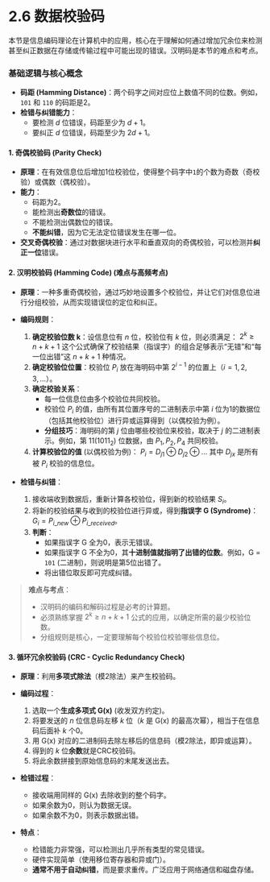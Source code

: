 # 2.6 数据校验码

本节是信息编码理论在计算机中的应用，核心在于理解如何通过增加冗余位来检测甚至纠正数据在存储或传输过程中可能出现的错误。汉明码是本节的难点和考点。

### 基础逻辑与核心概念

*   **码距 (Hamming Distance)**：两个码字之间对应位上数值不同的位数。例如，`101` 和 `110` 的码距是2。
*   **检错与纠错能力**：
    *   要检测 $d$ 位错误，码距至少为 $d+1$。
    *   要纠正 $d$ 位错误，码距至少为 $2d+1$。

#### 1. 奇偶校验码 (Parity Check)

*   **原理**：在有效信息位后增加1位校验位，使得整个码字中`1`的个数为奇数（奇校验）或偶数（偶校验）。
*   **能力**：
    *   码距为2。
    *   能检测出**奇数位**的错误。
    *   不能检测出偶数位的错误。
    *   **不能纠错**，因为它无法定位错误发生在哪一位。
*   **交叉奇偶校验**：通过对数据块进行水平和垂直双向的奇偶校验，可以检测并**纠正一位**错误。

#### 2. 汉明校验码 (Hamming Code) (难点与高频考点)

*   **原理**：一种多重奇偶校验，通过巧妙地设置多个校验位，并让它们对信息位进行分组校验，从而实现错误位的定位和纠正。
*   **编码规则**：
    1.  **确定校验位数 k**：设信息位有 $n$ 位，校验位有 $k$ 位，则必须满足：
        $2^k \ge n + k + 1$
        这个公式确保了校验结果（指误字）的组合足够表示“无错”和“每一位出错”这 $n+k+1$ 种情况。
    2.  **确定校验位位置**：校验位 $P_i$ 放在海明码中第 $2^{i-1}$ 的位置上（$i=1, 2, 3, ...$）。
    3.  **确定校验关系**：
        *   每一位信息位由多个校验位共同校验。
        *   校验位 $P_i$ 的值，由所有其位置序号的二进制表示中第 $i$ 位为1的数据位（包括其他校验位）进行异或运算得到（以偶校验为例）。
        *   **分组技巧**：海明码的第 $j$ 位由哪些校验位来校验，取决于 $j$ 的二进制表示。例如，第 $11 (1011_2)$ 位数据，由 $P_1, P_2, P_4$ 共同校验。
    4.  **计算校验位的值** (以偶校验为例)：
        $P_i = D_{j1} \oplus D_{j2} \oplus ...$
        其中 $D_{jx}$ 是所有被 $P_i$ 校验的信息位。

*   **检错与纠错**：
    1.  接收端收到数据后，重新计算各校验位，得到新的校验结果 $S_i$。
    2.  将新的校验结果与收到的校验位进行异或，得到**指误字 G (Syndrome)**：$G_i = P_{i\_new} \oplus P_{i\_received}$。
    3.  **判断**：
        *   如果指误字 G 全为0，表示无错误。
        *   如果指误字 G 不全为0，其**十进制值就指明了出错的位数**。例如，G = `101` (二进制)，则说明是第5位出错了。
        *   将出错位取反即可完成纠错。

> **难点与考点**：
> *   汉明码的编码和解码过程是必考的计算题。
> *   必须熟练掌握 $2^k \ge n + k + 1$ 公式的应用，以确定所需的最少校验位数。
> *   分组规则是核心，一定要理解每个校验位校验哪些信息位。

#### 3. 循环冗余校验码 (CRC - Cyclic Redundancy Check)

*   **原理**：利用**多项式除法**（模2除法）来产生校验码。
*   **编码过程**：
    1.  选取一个**生成多项式 G(x)** (收发双方约定)。
    2.  将要发送的 $n$ 位信息码左移 $k$ 位（$k$ 是 G(x) 的最高次幂），相当于在信息码后面补 $k$ 个0。
    3.  用 G(x) 对应的二进制码去除左移后的信息码（模2除法，即异或运算）。
    4.  得到的 $k$ 位**余数**就是CRC校验码。
    5.  将此余数拼接到原始信息码的末尾发送出去。

*   **检错过程**：
    *   接收端用同样的 G(x) 去除收到的整个码字。
    *   如果余数为0，则认为数据无误。
    *   如果余数不为0，则表示数据出错。

*   **特点**：
    *   检错能力非常强，可以检测出几乎所有类型的常见错误。
    *   硬件实现简单（使用移位寄存器和异或门）。
    *   **通常不用于自动纠错**，而是要求重传。广泛应用于网络通信和磁盘存储。